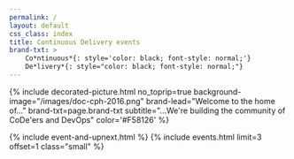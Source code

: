 ```yaml
---
permalink: /
layout: default
css_class: index
title: Continuous Delivery events
brand-txt: >
    Co*ntinuous*{: style='color: black; font-style: normal;'}
    De*livery*{: style="color: black; font-style: normal;"}
---
```


{% include decorated-picture.html
no_toprip=true
background-image="/images/doc-cph-2016.png"
brand-lead="Welcome to the home of..."
brand-txt=page.brand-txt
subtitle="...We're building the community of CoDe'ers and DevOps"
color='#F58126' %}

{% include event-and-upnext.html %}
{% include events.html limit=3 offset=1 class="small" %}
